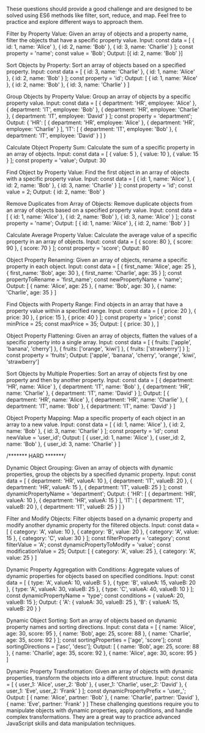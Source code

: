 These questions should provide a good challenge and are designed to be solved using ES6 methods like filter, sort, reduce, and map. Feel free to practice and explore different ways to approach them.

Filter by Property Value:
Given an array of objects and a property name, filter the objects that have a specific property value.
Input:
const data = [
  { id: 1, name: 'Alice' },
  { id: 2, name: 'Bob' },
  { id: 3, name: 'Charlie' }
];
const property = 'name';
const value = 'Bob';
Output:
[{ id: 2, name: 'Bob' }]

Sort Objects by Property:
Sort an array of objects based on a specified property.
Input:
const data = [
  { id: 3, name: 'Charlie' },
  { id: 1, name: 'Alice' },
  { id: 2, name: 'Bob' }
];
const property = 'id';
Output:
[
  { id: 1, name: 'Alice' },
  { id: 2, name: 'Bob' },
  { id: 3, name: 'Charlie' }
]

Group Objects by Property Value:
Group an array of objects by a specific property value.
Input:
const data = [
  { department: 'HR', employee: 'Alice' },
  { department: 'IT', employee: 'Bob' },
  { department: 'HR', employee: 'Charlie' },
  { department: 'IT', employee: 'David' }
];
const property = 'department';
Output:
{
  'HR': [
    { department: 'HR', employee: 'Alice' },
    { department: 'HR', employee: 'Charlie' }
  ],
  'IT': [
    { department: 'IT', employee: 'Bob' },
    { department: 'IT', employee: 'David' }
  ]
}

Calculate Object Property Sum:
Calculate the sum of a specific property in an array of objects.
Input:
const data = [
  { value: 5 },
  { value: 10 },
  { value: 15 }
];
const property = 'value';
Output:
30

Find Object by Property Value:
Find the first object in an array of objects with a specific property value.
Input:
const data = [
  { id: 1, name: 'Alice' },
  { id: 2, name: 'Bob' },
  { id: 3, name: 'Charlie' }
];
const property = 'id';
const value = 2;
Output:
{ id: 2, name: 'Bob' }

Remove Duplicates from Array of Objects:
Remove duplicate objects from an array of objects based on a specified property value.
Input:
const data = [
  { id: 1, name: 'Alice' },
  { id: 2, name: 'Bob' },
  { id: 3, name: 'Alice' }
];
const property = 'name';
Output:
[
  { id: 1, name: 'Alice' },
  { id: 2, name: 'Bob' }
]

Calculate Average Property Value:
Calculate the average value of a specific property in an array of objects.
Input:
const data = [
  { score: 80 },
  { score: 90 },
  { score: 70 }
];
const property = 'score';
Output:
80

Object Property Renaming:
Given an array of objects, rename a specific property in each object.
Input:
const data = [
  { first_name: 'Alice', age: 25 },
  { first_name: 'Bob', age: 30 },
  { first_name: 'Charlie', age: 35 }
];
const propertyToRename = 'first_name';
const newPropertyName = 'name';
Output:
[
  { name: 'Alice', age: 25 },
  { name: 'Bob', age: 30 },
  { name: 'Charlie', age: 35 }
]

Find Objects with Property Range:
Find objects in an array that have a property value within a specified range.
Input:
const data = [
  { price: 20 },
  { price: 30 },
  { price: 15 },
  { price: 40 }
];
const property = 'price';
const minPrice = 25;
const maxPrice = 35;
Output:
[
  { price: 30 },
]

Object Property Flattening:
Given an array of objects, flatten the values of a specific property into a single array.
Input:
const data = [
  { fruits: ['apple', 'banana', 'cherry'] },
  { fruits: ['orange', 'kiwi'] },
  { fruits: ['strawberry'] }
];
const property = 'fruits';
Output:
['apple', 'banana', 'cherry', 'orange', 'kiwi', 'strawberry']

Sort Objects by Multiple Properties:
Sort an array of objects first by one property and then by another property.
Input:
const data = [
  { department: 'HR', name: 'Alice' },
  { department: 'IT', name: 'Bob' },
  { department: 'HR', name: 'Charlie' },
  { department: 'IT', name: 'David' }
];
Output:
[
  { department: 'HR', name: 'Alice' },
  { department: 'HR', name: 'Charlie' },
  { department: 'IT', name: 'Bob' },
  { department: 'IT', name: 'David' }
]

Object Property Mapping:
Map a specific property of each object in an array to a new value.
Input:
const data = [
  { id: 1, name: 'Alice' },
  { id: 2, name: 'Bob' },
  { id: 3, name: 'Charlie' }
];
const property = 'id';
const newValue = 'user_id';
Output:
[
  { user_id: 1, name: 'Alice' },
  { user_id: 2, name: 'Bob' },
  { user_id: 3, name: 'Charlie' }
]


/******* HARD *******/

Dynamic Object Grouping:
Given an array of objects with dynamic properties, group the objects by a specified dynamic property.
Input:
const data = [
  { department: 'HR', valueA: 10 },
  { department: 'IT', valueB: 20 },
  { department: 'HR', valueA: 15 },
  { department: 'IT', valueB: 25 }
];
const dynamicPropertyName = 'department';
Output:
{
  'HR': [
    { department: 'HR', valueA: 10 },
    { department: 'HR', valueA: 15 }
  ],
  'IT': [
    { department: 'IT', valueB: 20 },
    { department: 'IT', valueB: 25 }
  ]
}

Filter and Modify Objects:
Filter objects based on a dynamic property and modify another dynamic property for the filtered objects.
Input:
const data = [
  { category: 'A', value: 10 },
  { category: 'B', value: 20 },
  { category: 'A', value: 15 },
  { category: 'C', value: 30 }
];
const filterProperty = 'category';
const filterValue = 'A';
const dynamicPropertyToModify = 'value';
const modificationValue = 25;
Output:
[
  { category: 'A', value: 25 },
  { category: 'A', value: 25 }
]

Dynamic Property Aggregation with Conditions:
Aggregate values of dynamic properties for objects based on specified conditions.
Input:
const data = [
  { type: 'A', valueA: 10, valueB: 5 },
  { type: 'B', valueA: 15, valueB: 20 },
  { type: 'A', valueA: 30, valueB: 25 },
  { type: 'C', valueA: 40, valueB: 10 }
];
const dynamicPropertyName = 'type';
const conditions = { valueA: 20, valueB: 15 };
Output:
{
  'A': { valueA: 30, valueB: 25 },
  'B': { valueA: 15, valueB: 20 }
}

Dynamic Object Sorting:
Sort an array of objects based on dynamic property names and sorting directions.
Input:
const data = [
  { name: 'Alice', age: 30, score: 95 },
  { name: 'Bob', age: 25, score: 88 },
  { name: 'Charlie', age: 35, score: 92 }
];
const sortingProperties = ['age', 'score'];
const sortingDirections = ['asc', 'desc'];
Output:
[
  { name: 'Bob', age: 25, score: 88 },
  { name: 'Charlie', age: 35, score: 92 },
  { name: 'Alice', age: 30, score: 95 }
]

Dynamic Property Transformation:
Given an array of objects with dynamic properties, transform the objects into a different structure.
Input:
const data = [
  { user_1: 'Alice', user_2: 'Bob' },
  { user_1: 'Charlie', user_2: 'David' },
  { user_1: 'Eve', user_2: 'Frank' }
];
const dynamicPropertyPrefix = 'user_';
Output:
[
  { name: 'Alice', partner: 'Bob' },
  { name: 'Charlie', partner: 'David' },
  { name: 'Eve', partner: 'Frank' }
]
These challenging questions require you to manipulate objects with dynamic properties, apply conditions, and handle complex transformations. They are a great way to practice advanced JavaScript skills and data manipulation techniques.